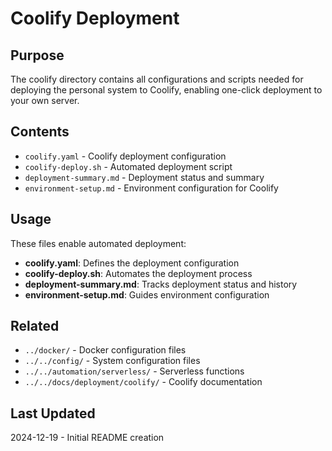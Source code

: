 # Coolify Deployment

## Purpose
The coolify directory contains all configurations and scripts needed for deploying the personal system to Coolify, enabling one-click deployment to your own server.

## Contents
- `coolify.yaml` - Coolify deployment configuration
- `coolify-deploy.sh` - Automated deployment script
- `deployment-summary.md` - Deployment status and summary
- `environment-setup.md` - Environment configuration for Coolify

## Usage
These files enable automated deployment:

- **coolify.yaml**: Defines the deployment configuration
- **coolify-deploy.sh**: Automates the deployment process
- **deployment-summary.md**: Tracks deployment status and history
- **environment-setup.md**: Guides environment configuration

## Related
- `../docker/` - Docker configuration files
- `../../config/` - System configuration files
- `../../automation/serverless/` - Serverless functions
- `../../docs/deployment/coolify/` - Coolify documentation

## Last Updated
2024-12-19 - Initial README creation
